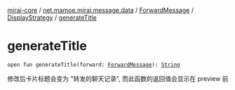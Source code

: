 [mirai-core](../../../index.md) / [net.mamoe.mirai.message.data](../../index.md) / [ForwardMessage](../index.md) / [DisplayStrategy](index.md) / [generateTitle](./generate-title.md)

# generateTitle

`open fun generateTitle(forward: `[`ForwardMessage`](../index.md)`): `[`String`](https://kotlinlang.org/api/latest/jvm/stdlib/kotlin/-string/index.html)

修改后卡片标题会变为 "转发的聊天记录", 而此函数的返回值会显示在 preview 前

